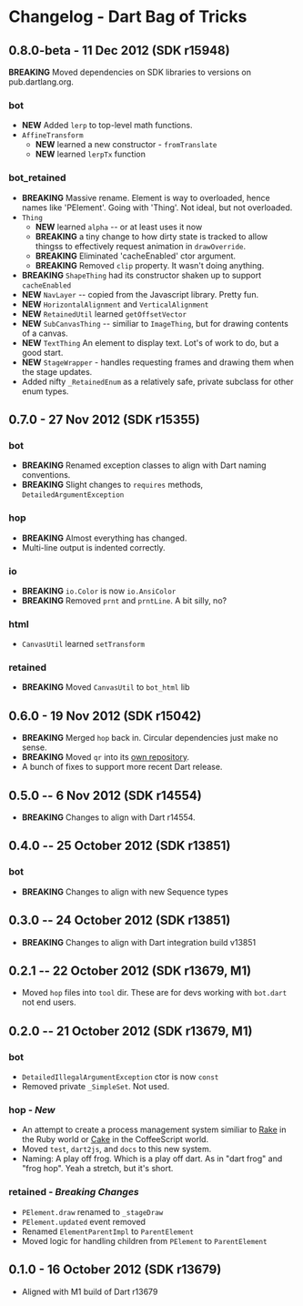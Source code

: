 # Changelog - Dart Bag of Tricks

## 0.8.0-beta - 11 Dec 2012 (SDK r15948)

__BREAKING__ Moved dependencies on SDK libraries to versions on pub.dartlang.org.

### bot

* __NEW__ Added `lerp` to top-level math functions.
* `AffineTransform` 
    * __NEW__ learned a new constructor - `fromTranslate`
    * __NEW__ learned `lerpTx` function

### bot_retained

* __BREAKING__ Massive rename. Element is way to overloaded, hence names like 'PElement'. Going with 'Thing'. Not ideal, but not overloaded.
* `Thing`
    * __NEW__ learned `alpha` -- or at least uses it now
    * __BREAKING__ a tiny change to how dirty state is tracked to allow thingss to effectively request animation in `drawOverride`.
	* __BREAKING__ Eliminated 'cacheEnabled' ctor argument.
	* __BREAKING__ Removed `clip` property. It wasn't doing anything. 
* __BREAKING__ `ShapeThing` had its constructor shaken up to support `cacheEnabled`
* __NEW__ `NavLayer` -- copied from the Javascript library. Pretty fun.
* __NEW__ `HorizontalAlignment` and `VerticalAlignment`
* __NEW__ `RetainedUtil` learned `getOffsetVector`
* __NEW__ `SubCanvasThing` -- similiar to `ImageThing`, but for drawing contents of a canvas.
* __NEW__ `TextThing` An element to display text. Lot's of work to do, but a good start.
* __NEW__ `StageWrapper` - handles requesting frames and drawing them when the stage updates.
* Added nifty `_RetainedEnum` as a relatively safe, private subclass for other enum types. 

## 0.7.0 - 27 Nov 2012 (SDK r15355)

### bot

* __BREAKING__ Renamed exception classes to align with Dart naming conventions.
* __BREAKING__ Slight changes to `requires` methods, `DetailedArgumentException`

### hop

* __BREAKING__ Almost everything has changed.
* Multi-line output is indented correctly.

### io

* __BREAKING__ `io.Color` is now `io.AnsiColor`
* __BREAKING__ Removed `prnt` and `prntLine`. A bit silly, no?

### html

* `CanvasUtil` learned `setTransform`

### retained

* __BREAKING__ Moved `CanvasUtil` to `bot_html` lib

## 0.6.0 - 19 Nov 2012 (SDK r15042)

* __BREAKING__ Merged `hop` back in. Circular dependencies just make no sense.
* __BREAKING__ Moved `qr` into its [own repository](https://github.com/kevmoo/qr.dart).
* A bunch of fixes to support more recent Dart release.

## 0.5.0 -- 6 Nov 2012 (SDK r14554)

* __BREAKING__ Changes to align with Dart r14554.

## 0.4.0 -- 25 October 2012  (SDK r13851)

### bot

* __BREAKING__ Changes to align with new Sequence types

## 0.3.0 -- 24 October 2012 (SDK r13851)

* __BREAKING__ Changes to align with Dart integration build v13851 

## 0.2.1 -- 22 October 2012  (SDK r13679, M1)

* Moved `hop` files into `tool` dir. These are for devs working with `bot.dart` not end users.

## 0.2.0 -- 21 October 2012 (SDK r13679, M1)

### bot
* `DetailedIllegalArgumentException` ctor is now `const`
* Removed private `_SimpleSet`. Not used.

### hop - *New*
* An attempt to create a process management system similiar to [Rake](http://rake.rubyforge.org/) in the Ruby world or [Cake](http://coffeescript.org/#cake) in the CoffeeScript world.
* Moved `test`, `dart2js`, and `docs` to this new system.
* Naming: A play off frog. Which is a play off dart. As in "dart frog" and "frog hop". Yeah a stretch, but it's short.

### retained - *Breaking Changes*
* `PElement.draw` renamed to `_stageDraw`
* `PElement.updated` event removed
* Renamed `ElementParentImpl` to `ParentElement`
* Moved logic for handling children from `PElement` to `ParentElement`

## 0.1.0 - 16 October 2012 (SDK r13679)

* Aligned with M1 build of Dart r13679
